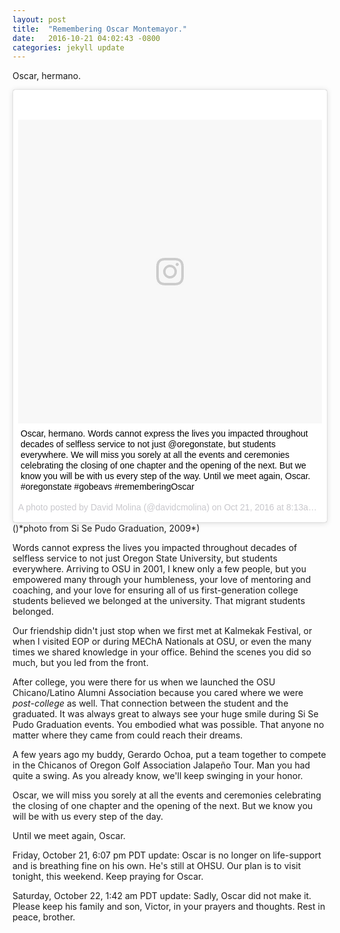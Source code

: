 ```yaml
---
layout: post
title:  "Remembering Oscar Montemayor."
date:   2016-10-21 04:02:43 -0800
categories: jekyll update
---
```


Oscar, hermano.

<blockquote class="instagram-media" data-instgrm-captioned data-instgrm-version="7" style=" background:#FFF; border:0; border-radius:3px; box-shadow:0 0 1px 0 rgba(0,0,0,0.5),0 1px 10px 0 rgba(0,0,0,0.15); margin: 1px; max-width:658px; padding:0; width:99.375%; width:-webkit-calc(100% - 2px); width:calc(100% - 2px);">
<div style="padding:8px;"> <div style=" background:#F8F8F8; line-height:0; margin-top:40px; padding:50.0% 0; text-align:center; width:100%;">
<div style=" background:url(data:image/png;base64,iVBORw0KGgoAAAANSUhEUgAAACwAAAAsCAMAAAApWqozAAAABGdBTUEAALGPC/xhBQAAAAFzUkdCAK7OHOkAAAAMUExURczMzPf399fX1+bm5mzY9AMAAADiSURBVDjLvZXbEsMgCES5/P8/t9FuRVCRmU73JWlzosgSIIZURCjo/ad+EQJJB4Hv8BFt+IDpQoCx1wjOSBFhh2XssxEIYn3ulI/6MNReE07UIWJEv8UEOWDS88LY97kqyTliJKKtuYBbruAyVh5wOHiXmpi5we58Ek028czwyuQdLKPG1Bkb4NnM+VeAnfHqn1k4+GPT6uGQcvu2h2OVuIf/gWUFyy8OWEpdyZSa3aVCqpVoVvzZZ2VTnn2wU8qzVjDDetO90GSy9mVLqtgYSy231MxrY6I2gGqjrTY0L8fxCxfCBbhWrsYYAAAAAElFTkSuQmCC); display:block; height:44px; margin:0 auto -44px; position:relative; top:-22px; width:44px;"></div></div>
<p style=" margin:8px 0 0 0; padding:0 4px;">
<a href="https://www.instagram.com/p/BL1F9l_hoJN/" style=" color:#000; font-family:Arial,sans-serif; font-size:14px; font-style:normal; font-weight:normal; line-height:17px; text-decoration:none; word-wrap:break-word;" target="_blank">Oscar, hermano. Words cannot express the lives you impacted throughout decades of selfless service to not just @oregonstate, but students everywhere. We will miss you sorely at all the events and ceremonies celebrating the closing of one chapter and the opening of the next. But we know you will be with us every step of the way. Until we meet again, Oscar. #oregonstate #gobeavs #rememberingOscar</a>
</p>
<p style=" color:#c9c8cd; font-family:Arial,sans-serif; font-size:14px; line-height:17px; margin-bottom:0; margin-top:8px; overflow:hidden; padding:8px 0 7px; text-align:center; text-overflow:ellipsis; white-space:nowrap;">A photo posted by David Molina (@davidcmolina) on <time style=" font-family:Arial,sans-serif; font-size:14px; line-height:17px;" datetime="2016-10-21T15:13:26+00:00">Oct 21, 2016 at 8:13am PDT</time></p></div>
</blockquote> <script async defer src="//platform.instagram.com/en_US/embeds.js">
</script>
()*photo from Si Se Pudo Graduation, 2009*)

Words cannot express the lives you impacted throughout decades of selfless service to not just Oregon State University, but students everywhere. Arriving to OSU in 2001, I knew only a few people, but you empowered many through your humbleness, your love of mentoring and coaching, and your love for ensuring all of us first-generation college students believed we belonged at the university. That migrant students belonged.

Our friendship didn't just stop when we first met at Kalmekak Festival, or when I visited EOP or during MEChA Nationals at OSU, or even the many times we shared knowledge in your office. Behind the scenes you did so much, but you led from the front.

After college, you were there for us when we launched the OSU Chicano/Latino Alumni Association because you cared where we were *post-college* as well. That connection between the student and the graduated. It was always great to always see your huge smile during Si Se Pudo Graduation events. You embodied what was possible. That anyone no matter where they came from could reach their dreams.

A few years ago my buddy, Gerardo Ochoa, put a team together to compete in the Chicanos of Oregon Golf Association Jalapeño Tour. Man you had quite a swing. As you already know, we'll keep swinging in your honor.

Oscar, we will miss you sorely at all the events and ceremonies celebrating the closing of one chapter and the opening of the next. But we know you will be with us every step of the day.

Until we meet again, Oscar.

Friday, October 21, 6:07 pm PDT update: Oscar is no longer on life-support and is breathing fine on his own. He's still at OHSU. Our plan is to visit tonight, this weekend. Keep praying for Oscar.

Saturday, October 22, 1:42 am PDT update: Sadly, Oscar did not make it. Please keep his family and son, Victor, in your prayers and thoughts. Rest in peace, brother. 
